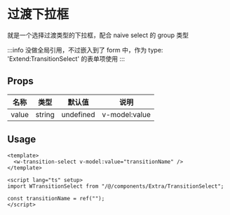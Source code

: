 # 过渡下拉框

就是一个选择过渡类型的下拉框，配合 naive select 的 group 类型

:::info
没做全局引用，不过嵌入到了 form 中，作为 type: 'Extend:TransitionSelect' 的表单项使用
:::

## Props

| 名称  | 类型   | 默认值    | 说明          |
| ----- | ------ | --------- | ------------- |
| value | string | undefined | v-model:value |

## Usage

```vue
<template>
  <w-transition-select v-model:value="transitionName" />
</template>

<script lang="ts" setup>
import WTransitionSelect from "/@/components/Extra/TransitionSelect";

const transitionName = ref("");
</script>
```
